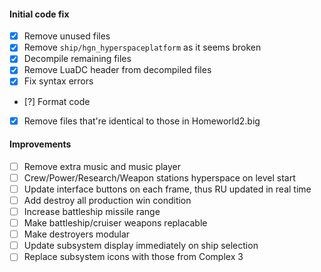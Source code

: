 #### Initial code fix

-   [x] Remove unused files
-   [x] Remove `ship/hgn_hyperspaceplatform` as it seems broken
-   [x] Decompile remaining files
-   [x] Remove LuaDC header from decompiled files
-   [x] Fix syntax errors
-   [?] Format code
-   [x] Remove files that're identical to those in Homeworld2.big

#### Improvements

-   [ ] Remove extra music and music player
-   [ ] Crew/Power/Research/Weapon stations hyperspace on level start
-   [ ] Update interface buttons on each frame, thus RU updated in real time
-   [ ] Add destroy all production win condition
-   [ ] Increase battleship missile range
-   [ ] Make battleship/cruiser weapons replacable
-   [ ] Make destroyers modular
-   [ ] Update subsystem display immediately on ship selection
-   [ ] Replace subsystem icons with those from Complex 3
